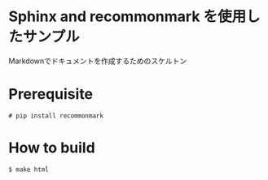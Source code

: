 # Sphinx and recommonmark を使用したサンプル

Markdownでドキュメントを作成するためのスケルトン

# Prerequisite

```shell
# pip install recommonmark
```

# How to build

```shell
$ make html
```
